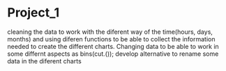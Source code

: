# Project_1
cleaning the data to work with the diferent way of the time(hours, days, months) 
and using diferen functions to be able to collect the information needed to create the different charts.
Changing data to be able to work in some differnt aspects as bins(cut.());
develop alternative to rename some data in the diferent charts
